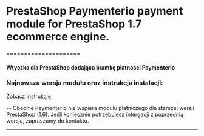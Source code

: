 # PrestaShop Paymenterio payment module for PrestaShop 1.7 ecommerce engine.
=====================


#### Wtyczka dla PrestaShop dodająca bramkę płatności Paymenterio ####


### Najnowsza wersja modułu oraz instrukcja instalacji:
[Zobacz instrukcję](manual.pdf)

--
Obecnie Paymenterio nie wspiera modułu płatniczego dla starszej wersji PrestaShop (1.6).
Jeśli koniecznie potrzebujesz intergacji z poprzednią wersją, zapraszamy do kontaktu.

---------------------------------------